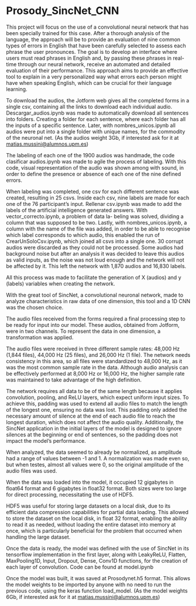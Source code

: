 # Prosody_SincNet_CNN

This project will focus on the use of a convolutional neural network that has been specially trained for this case. After a thorough analysis of the language, the approach will be to provide an evaluation of nine common types of errors in English that have been carefully selected to assess each phrase the user pronounces. The goal is to develop an interface where users must read phrases in English and, by passing these phrases in real-time through our neural network, receive an automated and detailed evaluation of their performance. This approach aims to provide an effective tool to explain in a very personalized way what errors each person might have when speaking English, which can be crucial for their language learning.

To download the audios, the Jotform web gives all the completed forms in a single csv, containing all the links to download each individual audio. Descargar_audios.ipynb was made to automatically download all sentences into folders. Creating a folder for each sentence, where each folder has all the inputs of a specific sentence. Later, with
nombres_unicos.ipynb all audios were put into a single folder with unique names, for the commodity of the neuronal net. (As the audios weight 3Gb, if interested ask for it at matias.mussini@alumnos.upm.es)

The labeling of each one of the 1900 audios was handmade, the code clasificar audios.ipynb was made to agile the process of labeling. With this code, visual representation of the audio was shown among with sound, in order to define the presence or absence of each one of the nine defined errors.

When labeling was completed, one csv for each different sentence was created, resulting in 25 csvs. Inside each csv, nine labels are made for each one of the 76 participant’s input. Rellenar csv.ipynb was made to add the labels of the artificial intelligence generated answers. With vector_correcto.ipynb, a problem of data la-
beling was solved, dividing a column that was supposed to be two. Lastly, with nombres_unicos.ipynb, a column with the name of the file was added, in order to be able to recognise which label corresponds to which audio, this enabled the run of CrearUnSoloCsv.ipynb, which joined all csvs into a single one. 30 corrupt audios
were discarded as they could not be processed. Some audios had background noise but after an analysis it was decided to leave this audios as valid inputs, as the noise was not loud enough and the network will not be affected by it. This left the network with 1,870 audios and 16,830 labels.

All this process was made to facilitate the generation of X (audios) and y (labels) variables when creating the network.

With the great tool of SincNet, a convolutional neuronal network, made to analyze characteristics in raw data of one dimension, this tool and a 1D CNN was the chosen choice.

The audio files received from the forms required a final processing step to be ready for input into our model. These audios, obtained from Jotform, were in two channels. To represent the data in one dimension, a transformation was applied.

The audio files were received in three different sample rates: 48,000 Hz (1,844 files), 44,000 Hz (25 files), and 26,000 Hz (1 file). The network needs consistency in this area, so all files were standardized to 48,000 Hz, as it was the most common sample rate in the data. Although audio analysis can be effectively performed at 8,000 Hz or 16,000 Hz, the higher sample rate was maintained to take advantage of the high definition.

The network requires all data to be of the same length because it applies convolution, pooling, and ReLU layers, which expect uniform input sizes. To achieve this, padding was used to extend all audio files to match the length of the longest one, ensuring no data was lost. This padding only added the necessary amount of silence at the end of each audio file to reach the longest duration, which does not affect the audio quality. Additionally, the SincNet application in the initial layers of the model is designed to ignore silences at the beginning or end of sentences, so the padding does not impact the model’s performance.

When analyzed, the data seemed to already be normalized, as amplitude had a range of values between -1 and 1. A normalization was made even so, but when testes, almost all values were 0, so the original amplitude  of the audio files was used.

When the data was loaded into the model, it occupied 12 gigabytes in float64 format and 6 gigabytes in float32 format. Both sizes were too large for direct processing, necessitating the use of HDF5.

HDF5 was useful for storing large datasets on a local disk, due to its efficient data compression capabilities for partial data loading. This allowed to store the dataset on the local disk, in float 32 format, enabling the ability to read it as needed, without loading the entire dataset into memory at once, which is particularly beneficial for the problem that occurred when handling the large dataset.

Once the data is ready, the model was defined with the use of SincNet in its tensorflow implementation in the first layer, along with LeakyReLU, Flatten, MaxPooling1D, Input, Dropout, Dense, Conv1D functions, for the creation of each layer of convolution. Code can be found at model.ipynb

Once the model was built, it was saved at Prosodynet.h5 format. This allows the model weights to be imported by anyone with no need to run the previous code, using the keras function load_model. (As the model weights 6Gb, if interested ask for it at matias.mussini@alumnos.upm.es)
